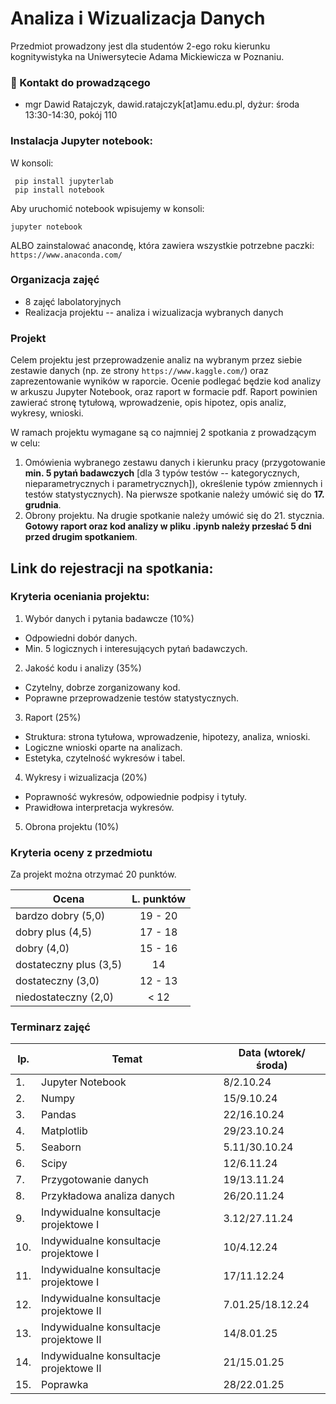 # Analiza i Wizualizacja Danych

Przedmiot prowadzony jest dla studentów 2-ego roku kierunku kognitywistyka na Uniwersytecie Adama Mickiewicza w Poznaniu.

### :e-mail: Kontakt do prowadzącego

 * mgr Dawid Ratajczyk, dawid.ratajczyk[at]amu.edu.pl, dyżur: środa 13:30-14:30, pokój 110

### Instalacja Jupyter notebook:
W konsoli:
```
 pip install jupyterlab
 pip install notebook
```
Aby uruchomić notebook wpisujemy w konsoli:
```
jupyter notebook
```

ALBO 
zainstalować anacondę, która zawiera wszystkie potrzebne paczki: `https://www.anaconda.com/`

### Organizacja zajęć 

* 8 zajęć labolatoryjnych 
* Realizacja projektu -- analiza i wizualizacja wybranych danych

### Projekt

Celem projektu jest przeprowadzenie analiz na wybranym przez siebie zestawie danych (np. ze strony `https://www.kaggle.com/`) oraz zaprezentowanie wyników w raporcie. Ocenie podlegać będzie kod analizy w arkuszu Jupyter Notebook, oraz raport w formacie pdf. Raport powinien zawierać stronę tytułową, wprowadzenie, opis hipotez, opis analiz, wykresy, wnioski. 

W ramach projektu wymagane są co najmniej 2 spotkania z prowadzącym w celu:
1. Omówienia wybranego zestawu danych i kierunku pracy (przygotowanie **min. 5 pytań badawczych** [dla 3 typów testów -- kategorycznych, nieparametrycznych i parametrycznych]), określenie typów zmiennych i testów statystycznych). Na pierwsze spotkanie należy umówić się do **17. grudnia**. 
2. Obrony projektu. Na drugie spotkanie należy umówić się do 21. stycznia. **Gotowy raport oraz kod analizy w pliku .ipynb należy przesłać 5 dni przed drugim spotkaniem**.


Link do rejestracji na spotkania: 
-

### Kryteria oceniania projektu:
1. Wybór danych i pytania badawcze (10%)
 * Odpowiedni dobór danych.
 * Min. 5 logicznych i interesujących pytań badawczych. 
2. Jakość kodu i analizy (35%)
 * Czytelny, dobrze zorganizowany kod.
 * Poprawne przeprowadzenie testów statystycznych.
3. Raport (25%)
 * Struktura: strona tytułowa, wprowadzenie, hipotezy, analiza, wnioski.
 * Logiczne wnioski oparte na analizach.
 * Estetyka, czytelność wykresów i tabel.
4. Wykresy i wizualizacja (20%)
 * Poprawność wykresów, odpowiednie podpisy i tytuły.
 * Prawidłowa interpretacja wykresów.
5. Obrona projektu (10%)

### Kryteria oceny z przedmiotu

Za projekt można otrzymać 20 punktów. 

| Ocena | L. punktów |
|------------------------|:---------:|
| bardzo dobry (5,0)     | 19 - 20    |
| dobry plus (4,5)       | 17 - 18 |
| dobry (4,0)            |  15 - 16  |
| dostateczny plus (3,5) | 14 |
| dostateczny (3,0)      | 12 - 13 |
| niedostateczny (2,0)   | < 12   |


### Terminarz zajęć
| lp. | Temat | Data (wtorek/środa) |
| --- |	------- | ----- |
|1.|	Jupyter Notebook | 8/2.10.24	|	
|2.|	Numpy	| 15/9.10.24 |
|3.|	Pandas	| 22/16.10.24 |	
|4.|	Matplotlib	| 29/23.10.24 |
|5.|	Seaborn | 5.11/30.10.24 |
|6.|	Scipy	| 12/6.11.24 |
|7.| Przygotowanie danych | 19/13.11.24 |
|8.|	Przykładowa analiza danych	| 26/20.11.24 |
|9.| Indywidualne konsultacje projektowe I	| 3.12/27.11.24 |
|10.|	Indywidualne konsultacje projektowe I	| 10/4.12.24 |
|11.|	Indywidualne konsultacje projektowe I	| 17/11.12.24 |	
|12.|	Indywidualne konsultacje projektowe II	| 7.01.25/18.12.24 |	
|13.|	Indywidualne konsultacje projektowe II	| 14/8.01.25 |
|14.|	Indywidualne konsultacje projektowe II	| 21/15.01.25 |	
|15.|	Poprawka	| 28/22.01.25 |	

